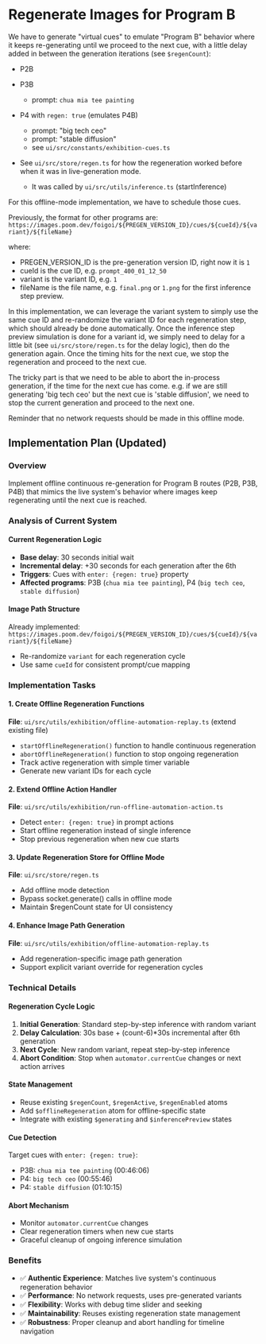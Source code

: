 # Regenerate Images for Program B

We have to generate "virtual cues" to emulate "Program B" behavior where it keeps re-generating until we proceed to the next cue, with a little delay added in between the generation iterations (see `$regenCount`):

- P2B
- P3B
  - prompt: `chua mia tee painting`
- P4 with `regen: true` (emulates P4B)

  - prompt: "big tech ceo"
  - prompt: "stable diffusion"
  - see `ui/src/constants/exhibition-cues.ts`

- See `ui/src/store/regen.ts` for how the regeneration worked before when it was in live-generation mode.
  - It was called by `ui/src/utils/inference.ts` (startInference)

For this offline-mode implementation, we have to schedule those cues.

Previously, the format for other programs are: `https://images.poom.dev/foigoi/${PREGEN_VERSION_ID}/cues/${cueId}/${variant}/${fileName}`

where:

- PREGEN_VERSION_ID is the pre-generation version ID, right now it is `1`
- cueId is the cue ID, e.g. `prompt_400_01_12_50`
- variant is the variant ID, e.g. `1`
- fileName is the file name, e.g. `final.png` or `1.png` for the first inference step preview.

In this implementation, we can leverage the variant system to simply use the same cue ID and re-randomize the variant ID for each regeneration step, which should already be done automatically. Once the inference step preview simulation is done for a variant id, we simply need to delay for a little bit (see `ui/src/store/regen.ts` for the delay logic), then do the generation again. Once the timing hits for the next cue, we stop the regeneration and proceed to the next cue.

The tricky part is that we need to be able to abort the in-process generation, if the time for the next cue has come. e.g. if we are still generating 'big tech ceo' but the next cue is 'stable diffusion', we need to stop the current generation and proceed to the next one.

Reminder that no network requests should be made in this offline mode.

## Implementation Plan (Updated)

### Overview

Implement offline continuous re-generation for Program B routes (P2B, P3B, P4B) that mimics the live system's behavior where images keep regenerating until the next cue is reached.

### Analysis of Current System

#### Current Regeneration Logic

- **Base delay**: 30 seconds initial wait
- **Incremental delay**: +30 seconds for each generation after the 6th
- **Triggers**: Cues with `enter: {regen: true}` property
- **Affected programs**: P3B (`chua mia tee painting`), P4 (`big tech ceo`, `stable diffusion`)

#### Image Path Structure

Already implemented: `https://images.poom.dev/foigoi/${PREGEN_VERSION_ID}/cues/${cueId}/${variant}/${fileName}`

- Re-randomize `variant` for each regeneration cycle
- Use same `cueId` for consistent prompt/cue mapping

### Implementation Tasks

#### 1. Create Offline Regeneration Functions

**File**: `ui/src/utils/exhibition/offline-automation-replay.ts` (extend existing file)

- `startOfflineRegeneration()` function to handle continuous regeneration
- `abortOfflineRegeneration()` function to stop ongoing regeneration
- Track active regeneration with simple timer variable
- Generate new variant IDs for each cycle

#### 2. Extend Offline Action Handler

**File**: `ui/src/utils/exhibition/run-offline-automation-action.ts`

- Detect `enter: {regen: true}` in prompt actions
- Start offline regeneration instead of single inference
- Stop previous regeneration when new cue starts

#### 3. Update Regeneration Store for Offline Mode

**File**: `ui/src/store/regen.ts`

- Add offline mode detection
- Bypass socket.generate() calls in offline mode
- Maintain $regenCount state for UI consistency

#### 4. Enhance Image Path Generation

**File**: `ui/src/utils/exhibition/offline-automation-replay.ts`

- Add regeneration-specific image path generation
- Support explicit variant override for regeneration cycles

### Technical Details

#### Regeneration Cycle Logic

1. **Initial Generation**: Standard step-by-step inference with random variant
2. **Delay Calculation**: 30s base + (count-6)\*30s incremental after 6th generation
3. **Next Cycle**: New random variant, repeat step-by-step inference
4. **Abort Condition**: Stop when `automator.currentCue` changes or next action arrives

#### State Management

- Reuse existing `$regenCount`, `$regenActive`, `$regenEnabled` atoms
- Add `$offlineRegeneration` atom for offline-specific state
- Integrate with existing `$generating` and `$inferencePreview` states

#### Cue Detection

Target cues with `enter: {regen: true}`:

- P3B: `chua mia tee painting` (00:46:06)
- P4: `big tech ceo` (00:55:46)
- P4: `stable diffusion` (01:10:15)

#### Abort Mechanism

- Monitor `automator.currentCue` changes
- Clear regeneration timers when new cue starts
- Graceful cleanup of ongoing inference simulation

### Benefits

- ✅ **Authentic Experience**: Matches live system's continuous regeneration behavior
- ✅ **Performance**: No network requests, uses pre-generated variants
- ✅ **Flexibility**: Works with debug time slider and seeking
- ✅ **Maintainability**: Reuses existing regeneration state management
- ✅ **Robustness**: Proper cleanup and abort handling for timeline navigation
